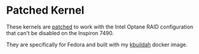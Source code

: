 # Patched Kernel

These kernels are [patched](https://github.com/modzilla99/fedora-inspiron-14-7490/blob/master/kernel-patches/intel-ahci-remap.patch) to work with the Intel Optane RAID configuration that can't be disabled on the Inspiron 7490.

They are specifically for Fedora and built with my [kbuildah](https://github.com/modzilla99/kbuildah) docker image.
